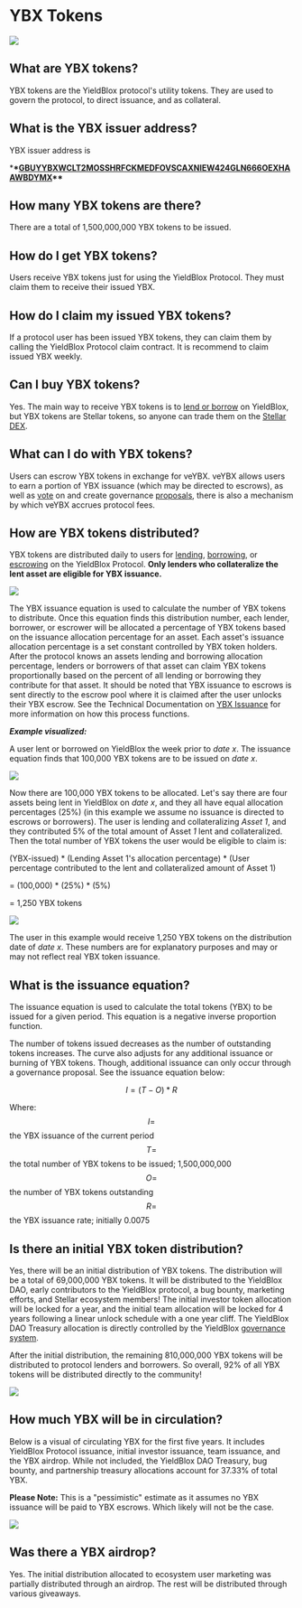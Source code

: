 # YBX Tokens

![](<../../.gitbook/assets/YBX tokens header (1).svg>)

## What are YBX tokens?

YBX tokens are the YieldBlox protocol's utility tokens. They are used to govern the protocol, to direct issuance, and as collateral.

## What is the YBX issuer address?

YBX issuer address is&#x20;

\***\*[**GBUYYBXWCLT2MOSSHRFCKMEDFOVSCAXNIEW424GLN666OEXHAAWBDYMX**](https://stellar.expert/explorer/public/asset/YBX-GBUYYBXWCLT2MOSSHRFCKMEDFOVSCAXNIEW424GLN666OEXHAAWBDYMX)\*\***

## How many YBX tokens are there?

There are a total of 1,500,000,000 YBX tokens to be issued.

## How do I get YBX tokens?

Users receive YBX tokens just for using the YieldBlox Protocol. They must claim them to receive their issued YBX.

## How do I claim my issued YBX tokens?

If a protocol user has been issued YBX tokens, they can claim them by calling the YieldBlox Protocol claim contract. It is recommend to claim issued YBX weekly.

## Can I buy YBX tokens?

Yes. The main way to receive YBX tokens is to [lend or borrow](../lending-borrowing/) on YieldBlox, but YBX tokens are Stellar tokens, so anyone can trade them on the [Stellar DEX](https://www.stellar.org/tools?locale=en#trade-on-the-stellar-dex).

## What can I do with YBX tokens?

Users can escrow YBX tokens in exchange for veYBX. veYBX allows users to earn a portion of YBX issuance (which may be directed to escrows), as well as [vote](../governance.md#how-does-voting-work) on and create governance [proposals](../governance.md#how-are-protocol-change-proposals-created), there is also a mechanism by which veYBX accrues protocol fees.

## How are YBX tokens distributed?

YBX tokens are distributed daily to users for [lending](../lending-borrowing/), [borrowing](../lending-borrowing/#how-does-borrowing-work-on-yieldblox), or [escrowing](../escrowing.md) on the YieldBlox Protocol. **Only lenders who collateralize the lent asset are eligible for YBX issuance.**

![](<../../.gitbook/assets/dist scheme @3x.png>)

The YBX issuance equation is used to calculate the number of YBX tokens to distribute. Once this equation finds this distribution number, each lender, borrower, or escrower will be allocated a percentage of YBX tokens based on the issuance allocation percentage for an asset. Each asset's issuance allocation percentage is a set constant controlled by YBX token holders. After the protocol knows an assets lending and borrowing allocation percentage, lenders or borrowers of that asset can claim YBX tokens proportionally based on the percent of all lending or borrowing they contribute for that asset. It should be noted that YBX issuance to escrows is sent directly to the escrow pool where it is claimed after the user unlocks their YBX escrow. See the Technical Documentation on [YBX Issuance](../../technical-docs/ybx-issuance.md) for more information on how this process functions.

_**Example visualized:**_

A user lent or borrowed on YieldBlox the week prior to _date x_. The issuance equation finds that 100,000 YBX tokens are to be issued on _date x_.

![](<../../.gitbook/assets/ybx issuance exampl - simple@3x (1).png>)

Now there are 100,000 YBX tokens to be allocated. Let's say there are four assets being lent in YieldBlox on _date x_, and they all have equal allocation percentages (25%) (in this example we assume no issuance is directed to escrows or borrowers). The user is lending and collateralizing _Asset 1_, and they contributed 5% of the total amount of Asset _1_ lent and collateralized. Then the total number of YBX tokens the user would be eligible to claim is:

(YBX-issued) \* (Lending Asset 1's allocation percentage) \* (User percentage contributed to the lent and collateralized amount of Asset 1)

\= (100,000) \* (25%) \* (5%)

\= 1,250 YBX tokens

![](<../../.gitbook/assets/issuance example@3x.png>)

The user in this example would receive 1,250 YBX tokens on the distribution date of _date x_. These numbers are for explanatory purposes and may or may not reflect real YBX token issuance.

## What is the issuance equation?

The issuance equation is used to calculate the total tokens (YBX) to be issued for a given period. This equation is a negative inverse proportion function.

The number of tokens issued decreases as the number of outstanding tokens increases. The curve also adjusts for any additional issuance or burning of YBX tokens. Though, additional issuance can only occur through a governance proposal. See the issuance equation below:

$$
I=(T-O) * R
$$

Where:\
$$I=$$ the YBX issuance of the current period\
$$T=$$ the total number of YBX tokens to be issued; 1,500,000,000\
$$O=$$ the number of YBX tokens outstanding\
$$R=$$ the YBX issuance rate; initially 0.0075

## Is there an initial YBX token distribution?

Yes, there will be an initial distribution of YBX tokens. The distribution will be a total of 69,000,000 YBX tokens. It will be distributed to the YieldBlox DAO, early contributors to the YieldBlox protocol, a bug bounty, marketing efforts, and Stellar ecosystem members! The initial investor token allocation will be locked for a year, and the initial team allocation will be locked for 4 years following a linear unlock schedule with a one year cliff. The YieldBlox DAO Treasury allocation is directly controlled by the YieldBlox [governance system](../governance.md).

After the initial distribution, the remaining 810,000,000 YBX tokens will be distributed to protocol lenders and borrowers. So overall, 92% of all YBX tokens will be distributed directly to the community!

![](<../../.gitbook/assets/YBX allocation final@3x (1).png>)

## How much YBX will be in circulation?

Below is a visual of circulating YBX for the first five years. It includes YieldBlox Protocol issuance, initial investor issuance, team issuance, and the YBX airdrop. While not included, the YieldBlox DAO Treasury, bug bounty, and partnership treasury allocations account for 37.33% of total YBX.

**Please Note:** This is a "pessimistic" estimate as it assumes no YBX issuance will be paid to YBX escrows. Which likely will not be the case.

![](<../../.gitbook/assets/image (25).png>)

## Was there a YBX airdrop?

Yes. The initial distribution allocated to ecosystem user marketing was partially distributed through an airdrop. The rest will be distributed through various giveaways.

